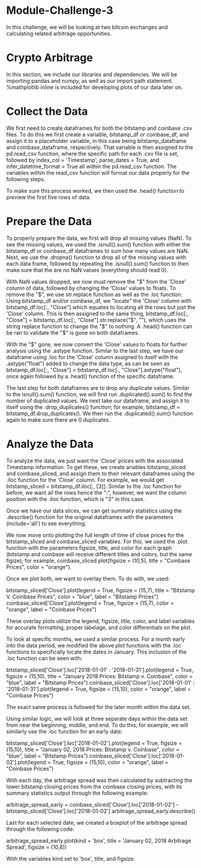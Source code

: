 # Module-Challenge-3

In this challenge, we will be looking at two bitcoin exchanges and calculating related arbitrage opportunities.

# Crypto Arbitrage

In this section, we include our libraries and dependencies. We will be importing pandas and numpy, as well as our import path statement. 
%mathplotlib inline is included for developing plots of our data later on. 

# Collect the Data

We first need to create dataframes for both the bitstamp and coinbase .csv files. To do this we first create a variable, bitstamp_df or coinbase_df, and assign it to a placeholder variable, in this case being bitstamp_dataframe and coinbase_dataframe, respectively. That variable is then assigned to the pd.read_csv function, where the specific path for each .csv file is set, followed by index_col = 'Timestamp', parse_dates = True, and infer_datetime_format = True all within the pd.read_csv function. The variables within the read_csv function will format our data properly for the following steps.

To make sure this process worked, we then used the .head() function to preview the first five rows of data.

# Prepare the Data

To properly prepare the data, we first will drop all missing values (NaN). To see the missing values, we used the .isnull().sum() function with either the bitstamp_df or coinbase_df dataframes to sum how many values are NaN. Next, we use the .dropna() function to drop all of the missing values with each data frame, followed by repeating the .isnull().sum() function to then make sure that the are no NaN values (everything should read 0). 

With NaN values dropped, we now must remove the "$" from the 'Close' column of data, followed by changing the 'Close' values to floats. To remove the "$", we use str.replace function as well as the .loc function. Using bitstamp_df and/or coinbase_df, we "locate" the 'Close' column with bitstamp_df.loc[:, "Close"] which equates to locating all the rows but just the 'Close' column. This is then assigned to the same thing, bitstamp_df.loc[:, "Close"] = bitstamp_df.loc[:, "Close"].str.replace("$", ""), which uses the string replace function to change the "$" to nothing. A .head() function can be ran to validate the "$" is gone on both dataframes.

With the "$" gone, we now convert the 'Close' values to floats for further analysis using the .astype function. Similar to the last step, we have our dataframe using .loc for the 'Close' column assigned to itself with the .astype("float") added to change the data type, as can be seen as bitstamp_df.loc[:, "Close"] = bitstamp_df.loc[:, "Close"].astype("float"), once again followed by a .head() function of the specific dataframe.

The last step for both dataframes are to drop any duplicate values. Similar to the isnull().sum() function, we will first run .duplicated().sum() to find the number of duplicated values. We next take our dataframe, and assign it to itself using the .drop_duplicates() function; for example, bitstamp_df = bitstamp_df.drop_duplicates(). We then run the .duplicated().sum() function again to make sure there are 0 duplicates.

# Analyze the Data

To analyze the data, we just want the 'Close' prices with the associated Timestamp information. To get these, we create ariables bitstamp_sliced and coinbase_sliced, and assign them to their relevant dataframes using the .iloc function for the 'Close' column. For example, we would get bitstamp_sliced = bitstamp_df.iloc[:, [3]]. Similar to the .loc function for before, we want all the rows hence the ":", however, we want the column position with the .iloc function, which is "3" in this case.

Once we have our data slices, we can get summary statistics using the .describe() function for the original dataframes with the parameters (include='all') to see everything. 

We now move onto plotting the full length of time of close prices for the bitstamp_sliced and coinbase_sliced variables. For this, we used the .plot function with the parameters figsize, title, and color for each graph (bitstamp and coinbase will receive different titles and colors, but the same figize); for example, coinbase_sliced.plot(figsize = (10,5), title = "Coinbase Prices", color = "orange").

Once we plot both, we want to overlay them. To do with, we used:

bitstamp_sliced['Close'].plot(legend = True, figsize = (15,7), title = "Bitstamp V. Coinbase Prices", color = "blue", label = "Bitstamp Prices") 
coinbase_sliced['Close'].plot(legend = True, figsize = (15,7), color = "orange", label = "Coinbase Prices")

These overlay plots utilize the legend, figsize, title, color, and label variables for accurate formatting, proper labelage, and color differentials on the plot.

To look at specific months, we used a similar process. For a month early into the data period, we modified the above plot functions with the .loc functions to specifically locate the dates in January. This inclusion of the .loc function can be seen with:

bitstamp_sliced['Close'].loc['2018-01-01' : '2018-01-31'].plot(legend = True, figsize = (15,10), title = "January 2018 Prices: Bitstamp v. Coinbase", color = "blue", label = "Bitstamp Prices")
coinbase_sliced['Close'].loc['2018-01-01' : '2018-01-31'].plot(legend = True, figsize = (15,10), color = "orange", label = "Coinbase Prices") 

The exact same process is followed for the later month within the data set.

Using similar logic, we will look at three separate days within the data set from near the beginning, middle, and end. To do this, for example, we will similarly use the .loc function for an early date:

bitstamp_sliced['Close'].loc['2018-01-02'].plot(legend = True, figsize = (15,10), title = "January 02, 2018 Prices: Bitstamp v. Coinbase", color = "blue", label = "Bitstamp Prices")
coinbase_sliced['Close'].loc['2018-01-02'].plot(legend = True, figsize = (15,10), color = "orange", label = "Coinbase Prices") 

With each day, the arbitrage spread was then calculated by subtracting the lower bitstamp closing prices from the coinbase closing prices, with its summary statistics output through the following example:

arbitrage_spread_early = coinbase_sliced['Close'].loc['2018-01-02'] - bitstamp_sliced['Close'].loc['2018-01-02'] 
arbitrage_spread_early.describe() 

Last for each selected date, we created a boxplot of the arbitrage spread through the following code:

arbitrage_spread_early.plot(kind = 'box', title = 'January 02, 2018 Arbitrage Spread', figsize = (10,8)) 

With the variables kind set to 'box', title, and figsize.





